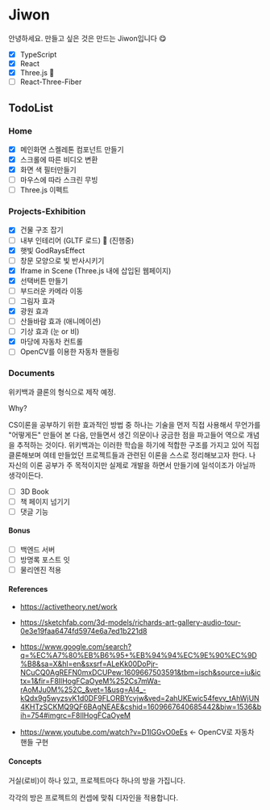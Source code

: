 # Jiwon

안녕하세요.
만들고 싶은 것은 만드는 Jiwon입니다 😋

- [x] TypeScript
- [x] React
- [x] Three.js 💎
- [ ] React-Three-Fiber

## TodoList

### Home

- [x] 메인화면 스켈레톤 컴포넌트 만들기
- [x] 스크롤에 따른 비디오 변환
- [x] 화면 색 필터만들기
- [ ] 마우스에 따라 스크린 무빙
- [ ] Three.js 이펙트

### Projects-Exhibition

- [x] 건물 구조 잡기
- [ ] 내부 인테리어 (GLTF 로드) 📌 (진행중)
- [x] 햇빛 GodRaysEffect
- [ ] 창문 모양으로 빛 반사시키기
- [x] Iframe in Scene (Three.js 내에 삽입된 웹페이지)
- [x] 선택버튼 만들기
- [ ] 부드러운 카메라 이동
- [ ] 그림자 효과
- [x] 광원 효과
- [ ] 산들바람 효과 (애니메이션)
- [ ] 기상 효과 (눈 or 비)
- [x] 마당에 자동차 컨트롤
- [ ] OpenCV를 이용한 자동차 핸들링

### Documents

위키백과 클론의 형식으로 제작 예정.

Why?

CS이론을 공부하기 위한 효과적인 방법 중 하나는
기술을 먼저 직접 사용해서 무언가를 "어떻게든" 만들어 본 다음,
만들면서 생긴 의문이나 궁금한 점을 파고들어
역으로 개념을 추적하는 것이다.
위키백과는 이러한 학습을 하기에 적합한 구조를 가지고 있어
직접 클론해보며 여테 만들었던 프로젝트들과 관련된 이론을 스스로 정리해보고자 한다.
나 자신의 이론 공부가 주 목적이지만 실제로 개발을 하면서 만들기에
일석이조가 아닐까 생각이든다.

- [ ] 3D Book
- [ ] 책 페이지 넘기기
- [ ] 댓글 기능

#### Bonus

- [ ] 백엔드 서버
- [ ] 방명록 포스트 잇
- [ ] 물리엔진 적용

#### References

- https://activetheory.net/work

- https://sketchfab.com/3d-models/richards-art-gallery-audio-tour-0e3e19faa6474fd5974e6a7ed1b221d8

- https://www.google.com/search?q=%EC%A7%80%EB%B6%95+%EB%94%94%EC%9E%90%EC%9D%B8&sa=X&hl=en&sxsrf=ALeKk00DoPjr-NCuCQ0AgREFN0mxDCUPew:1609667503591&tbm=isch&source=iu&ictx=1&fir=F8IlHogFCaOyeM%252Cs7mWa-rAoMJu0M%252C_&vet=1&usg=AI4_-kQdx9g5wyzsvK1d0DF9FLORBYcvjw&ved=2ahUKEwic54fevv_tAhWjUN4KHTzSCKMQ9QF6BAgNEAE&cshid=1609667640685442&biw=1536&bih=754#imgrc=F8IlHogFCaOyeM

- https://www.youtube.com/watch?v=D1lGGvO0eEs <- OpenCV로 자동차 핸들 구현

#### Concepts

거실(로비)이 하나 있고, 프로젝트마다 하나의 방을 가집니다.

각각의 방은 프로젝트의 컨셉에 맞춰 디자인을 적용합니다.
